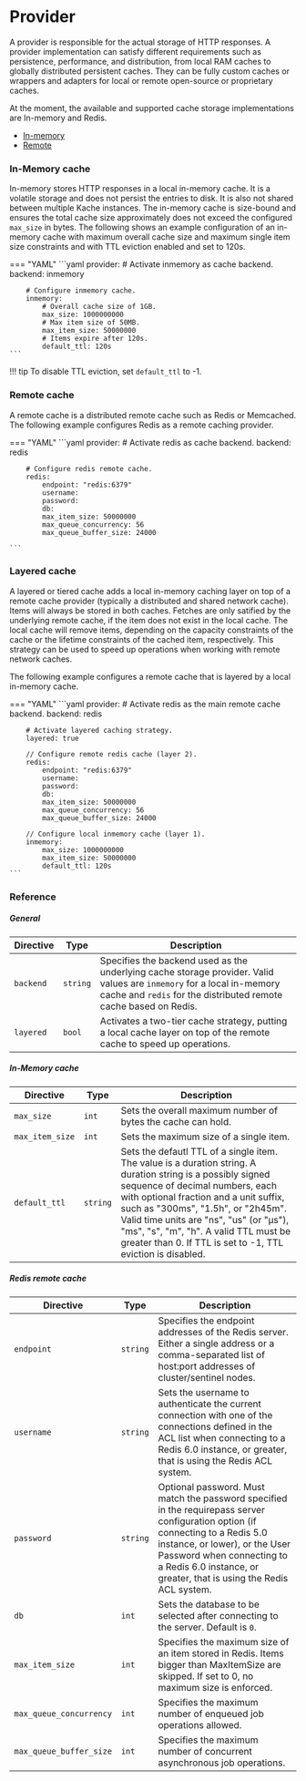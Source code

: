 # Provider

A provider is responsible for the actual storage of HTTP responses. A provider implementation can satisfy different requirements such as persistence, performance, and distribution, from local RAM caches to globally distributed persistent caches. They can be fully custom caches or wrappers and adapters for local or remote open-source or proprietary caches. 

At the moment, the available and supported cache storage implementations are In-memory and Redis.

* [In-memory](#in-memory-cache)
* [Remote](#remote-cache)


### In-Memory cache

In-memory stores HTTP responses in a local in-memory cache. It is a volatile storage and does not persist the entries to disk. It is also not shared between multiple Kache instances. The in-memory cache is size-bound and ensures the total cache size approximately does not exceed the configured `max_size` in bytes. The following shows an example configuration of an in-memory cache with maximum overall cache size and maximum single item size constraints and with TTL eviction enabled and set to 120s.

=== "YAML"
    ```yaml
    provider:
        # Activate inmemory as cache backend.
        backend: inmemory
        
        # Configure inmemory cache.
        inmemory:
            # Overall cache size of 1GB.
            max_size: 1000000000
            # Max item size of 50MB.
            max_item_size: 50000000
            # Items expire after 120s.
            default_ttl: 120s
    ```

!!! tip
    To disable TTL eviction, set `default_ttl` to -1.

### Remote cache

A remote cache is a distributed remote cache such as Redis or Memcached. The following example configures Redis as a remote caching provider.

=== "YAML"
    ```yaml
    provider:
        # Activate redis as cache backend.
        backend: redis

        # Configure redis remote cache.
        redis:
            endpoint: "redis:6379" 
            username:
            password:
            db: 
            max_item_size: 50000000
            max_queue_concurrency: 56
            max_queue_buffer_size: 24000

    ```

### Layered cache

A layered or tiered cache adds a local in-memory caching layer on top of a remote cache provider (typically a distributed and shared network cache). Items will always be stored in both caches. Fetches are only satified by the underlying remote cache, if the item does not exist in the local cache. The local cache will remove items, depending on the capacity constraints of the cache or the lifetime constraints of the cached item, respectively. This strategy can be used to speed up operations when working with remote network caches.

The following example configures a remote cache that is layered by a local in-memory cache.

=== "YAML"
    ```yaml
    provider:
        # Activate redis as the main remote cache backend.
        backend: redis

        # Activate layered caching strategy.
        layered: true

        // Configure remote redis cache (layer 2).
        redis:
            endpoint: "redis:6379"
            username:
            password:
            db:
            max_item_size: 50000000
            max_queue_concurrency: 56
            max_queue_buffer_size: 24000

        // Configure local inmemory cache (layer 1).
        inmemory:
            max_size: 1000000000
            max_item_size: 50000000
            default_ttl: 120s
    ```

### Reference

##### General

| Directive     | Type        | Description                          |
| -----------   | ----------- | ------------------------------------ |
| `backend`     | `string`    | Specifies the backend used as the underlying cache storage provider. Valid values are `inmemory` for a local in-memory cache and `redis` for the distributed remote cache based on Redis.  |
| `layered`     | `bool`      | Activates a two-tier cache strategy, putting a local cache layer on top of the remote cache to speed up operations. |

##### In-Memory cache

| Directive       | Type        | Description                          |
| -----------     | ----------- | ------------------------------------ |
| `max_size`      | `int`       | Sets the overall maximum number of bytes the cache can hold.  |
| `max_item_size` | `int`       | Sets the maximum size of a single item. |
| `default_ttl`   | `string`    | Sets the defautl TTL of a single item. The value is a duration string. A duration string is a possibly signed sequence of decimal numbers, each with optional fraction and a unit suffix, such as "300ms", "1.5h", or "2h45m". Valid time units are "ns", "us" (or "µs"), "ms", "s", "m", "h". A valid TTL must be greater than 0. If TTL is set to -1, TTL eviction is disabled. |

##### Redis remote cache

| Directive                 | Type        | Description                          |
| -----------               | ----------- | ------------------------------------ |
| `endpoint`                | `string`    | Specifies the endpoint addresses of the Redis server. Either a single address or a comma-separated list of host:port addresses of cluster/sentinel nodes. |
| `username`                | `string`    | Sets the username to authenticate the current connection with one of the connections defined in the ACL list when connecting to a Redis 6.0 instance, or greater, that is using the Redis ACL system. |
| `password`                | `string`    | Optional password. Must match the password specified in the requirepass server configuration option (if connecting to a Redis 5.0 instance, or lower), or the User Password when connecting to a Redis 6.0 instance, or greater, that is using the Redis ACL system. |
| `db`                      | `int`       | Sets the database to be selected after connecting to the server. Default is `0`. |
| `max_item_size`           | `int`       | Specifies the maximum size of an item stored in Redis. Items bigger than MaxItemSize are skipped. If set to 0, no maximum size is enforced. |
| `max_queue_concurrency`   | `int`       | Specifies the maximum number of enqueued job operations allowed. |
| `max_queue_buffer_size`   | `int`       | Specifies the maximum number of concurrent asynchronous job operations. |

